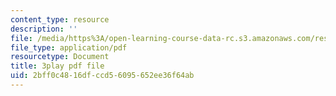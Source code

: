 ```yaml
---
content_type: resource
description: ''
file: /media/https%3A/open-learning-course-data-rc.s3.amazonaws.com/res-10-001-making-science-and-engineering-pictures-a-practical-guide-to-presenting-your-work-spring-2016/2bff0c4816dfccd56095652ee36f64ab_7_hOHxaaxGE.pdf
file_type: application/pdf
resourcetype: Document
title: 3play pdf file
uid: 2bff0c48-16df-ccd5-6095-652ee36f64ab
---
```

